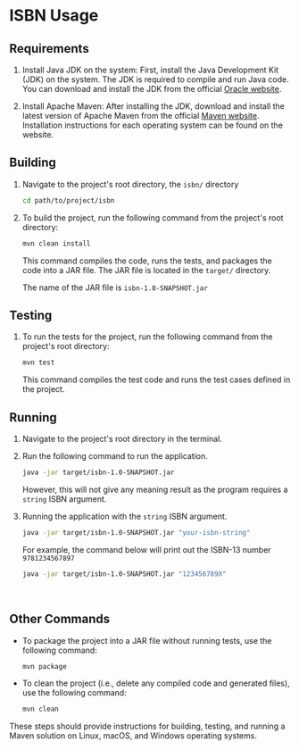# ISBN Usage


## Requirements

1. Install Java JDK on the system: First, install the Java Development Kit (JDK) on the system. The JDK is required to compile and run Java code. You can download and install the JDK from the official [Oracle website](https://www.oracle.com/za/java/technologies/downloads/).

2. Install Apache Maven: After installing the JDK, download and install the latest version of Apache Maven from the official [Maven website](https://maven.apache.org/download.cgi). Installation instructions for each operating system can be found on the website.

## Building

1. Navigate to the project's root directory, the `isbn/` directory
    ```bash
    cd path/to/project/isbn
    ```

2. To build the project, run the following command from the project's root directory:

    ```bash
    mvn clean install
    ```

    This command compiles the code, runs the tests, and packages the code into a JAR file. The JAR file is located in the `target/` directory.

    The name of the JAR file is `isbn-1.0-SNAPSHOT.jar`

## Testing

1. To run the tests for the project, run the following command from the project's root directory:

    ```bash
    mvn test
    ```

    This command compiles the test code and runs the test cases defined in the project.

## Running

1. Navigate to the project's root directory in the terminal.

2. Run the following command to run the application.

    ```bash
    java -jar target/isbn-1.0-SNAPSHOT.jar
    ```
    
    However, this will not give any meaning result as the program requires a `string` ISBN argument.

3. Running the application with the `string` ISBN argument.

    ```bash
    java -jar target/isbn-1.0-SNAPSHOT.jar "your-isbn-string"
    ```

    For example, the command below will print out the ISBN-13 number `9781234567897`

    ```bash
    java -jar target/isbn-1.0-SNAPSHOT.jar "123456789X"
    ```

<br>

## Other Commands

- To package the project into a JAR file without running tests, use the following command:

    ```bash
    mvn package
    ```

- To clean the project (i.e., delete any compiled code and generated files), use the following command:

    ```bash
    mvn clean
    ```


These steps should provide instructions for building, testing, and running a Maven solution on Linux, macOS, and Windows operating systems.